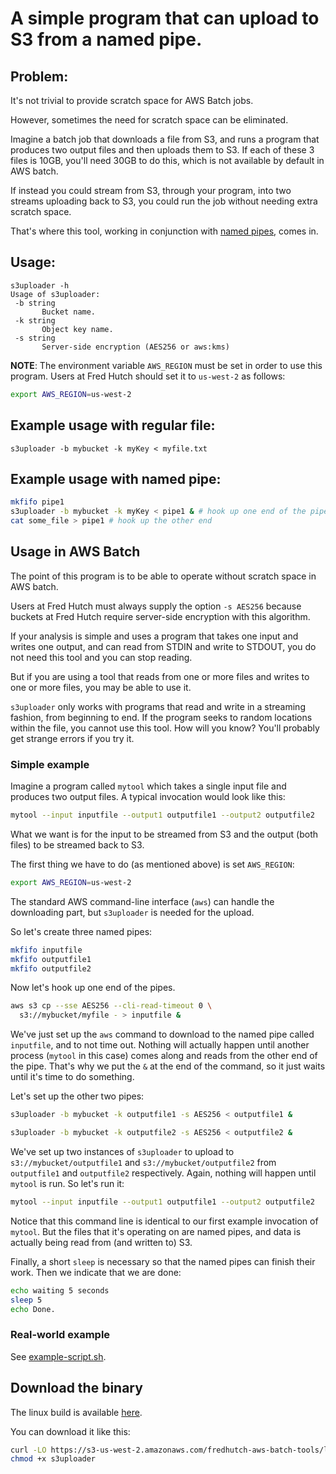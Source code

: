 # A simple program that can upload to S3 from a named pipe.

## Problem:

It's not trivial to provide scratch space for AWS Batch jobs.

However, sometimes the need for scratch space can be eliminated.

Imagine a batch job that downloads a file from S3,
and runs a program that produces
two output files and then uploads them to S3. If each of these
3 files is 10GB, you'll need 30GB to do this, which is not
available by default in AWS batch.

If instead you could stream from S3, through your program,
into two streams uploading back to S3, you could run the job
without needing extra scratch space.

That's where this tool, working in conjunction with
[named pipes](https://en.wikipedia.org/wiki/Named_pipe), comes in.


## Usage:

```
s3uploader -h
Usage of s3uploader:
 -b string
       Bucket name.
 -k string
       Object key name.
 -s string
       Server-side encryption (AES256 or aws:kms)
```

**NOTE**: The environment variable `AWS_REGION` must be
set in order to use this program. Users at Fred Hutch
should set it to `us-west-2` as follows:

```bash
export AWS_REGION=us-west-2
```

## Example usage with regular file:

```
s3uploader -b mybucket -k myKey < myfile.txt
```

## Example usage with named pipe:

```bash
mkfifo pipe1
s3uploader -b mybucket -k myKey < pipe1 & # hook up one end of the pipe
cat some_file > pipe1 # hook up the other end
```

## Usage in AWS Batch

The point of this program is to be able to operate without scratch space in AWS batch.

Users at Fred Hutch must always supply the
option `-s AES256` because buckets at Fred Hutch
require server-side encryption with this algorithm.

If your analysis is simple and uses a program that takes one input
and writes one output, and can read from STDIN and write to STDOUT,
you do not need this tool and you can stop reading.

But if you are using a tool that reads from one or more files and
writes to one or more files, you may be able to use it.

`s3uploader` only works with programs that read and write in a
streaming fashion, from beginning to end. If the program seeks
to random locations within the file, you cannot use this tool.
How will you know? You'll probably get strange errors if you try it.

### Simple example

Imagine a program called `mytool` which takes a single input
file and produces two output files. A typical invocation would
look like this:

```bash
mytool --input inputfile --output1 outputfile1 --output2 outputfile2
```

What we want is for the input to be streamed from S3 and
the output (both files) to be streamed back to S3.

The first thing we have to do (as mentioned above) is
set `AWS_REGION`:

```bash
export AWS_REGION=us-west-2
```

The standard AWS command-line interface (`aws`) can handle the
downloading part, but `s3uploader` is needed for the upload.

So let's create three named pipes:

```bash
mkfifo inputfile
mkfifo outputfile1
mkfifo outputfile2
```

Now let's hook up one end of the pipes.

```bash
aws s3 cp --sse AES256 --cli-read-timeout 0 \
  s3://mybucket/myfile - > inputfile &
```

We've just set up the `aws` command to download to the named
pipe called `inputfile`, and to not time out. Nothing will actually
happen until another process (`mytool` in this case) comes along
and reads from the other end of the pipe. That's why we put
the `&` at the end of the command, so it just waits until
it's time to do something.

Let's set up the other two pipes:

```bash
s3uploader -b mybucket -k outputfile1 -s AES256 < outputfile1 &

s3uploader -b mybucket -k outputfile2 -s AES256 < outputfile2 &
```

We've set up two instances of `s3uploader` to upload to
`s3://mybucket/outputfile1` and `s3://mybucket/outputfile2`
from `outputfile1` and `outputfile2` respectively.
Again, nothing will happen until `mytool` is run. So let's run it:

```bash
mytool --input inputfile --output1 outputfile1 --output2 outputfile2
```

Notice that this command line is identical to our first
example invocation of `mytool`. But the files that it's operating
on are named pipes, and data is actually being read from
(and written to) S3.

Finally, a short `sleep` is necessary so that the
named pipes can finish their work. Then we indicate
that we are done:

```bash
echo waiting 5 seconds
sleep 5
echo Done.
```


### Real-world example

See [example-script.sh](example-script.sh).



## Download the binary

The linux build is available
[here](https://s3-us-west-2.amazonaws.com/fredhutch-aws-batch-tools/linux-build-of-s3uploader/s3uploader).

You can download it like this:

```bash
curl -LO https://s3-us-west-2.amazonaws.com/fredhutch-aws-batch-tools/linux-build-of-s3uploader/s3uploader
chmod +x s3uploader
```
